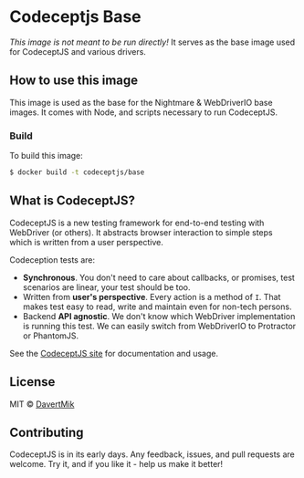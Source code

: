# Codeceptjs Base

_This image is not meant to be run directly!_ It serves as the base image used for CodeceptJS and various drivers.

## How to use this image

This image is used as the base for the Nightmare & WebDriverIO base images. It comes with Node, and scripts necessary to run CodeceptJS.

### Build

To build this image:

```sh
$ docker build -t codeceptjs/base
```

## What is CodeceptJS?

CodeceptJS is a new testing framework for end-to-end testing with WebDriver (or others). It abstracts browser interaction to simple steps which is written from a user perspective. 

Codeception tests are:

- **Synchronous**. You don't need to care about callbacks, or promises, test scenarios are linear, your test should be too.
- Written from **user's perspective**. Every action is a method of `I`. That makes test easy to read, write and maintain even for non-tech persons.
- Backend **API agnostic**. We don't know which WebDriver implementation is running this test. We can easily switch from WebDriverIO to Protractor or PhantomJS.

See the [CodeceptJS site](http://codecept.io/) for documentation and usage.

## License

MIT © [DavertMik](http://codegyre.com/)

## Contributing

CodeceptJS is in its early days. Any feedback, issues, and pull requests are welcome. Try it, and if you like it - help us make it better!
